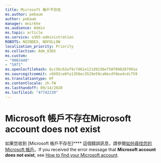```yaml
---
title: Microsoft 帳戶不存在
ms.author: pebaum
author: pebaum
manager: mnirkhe
ms.audience: Admin
ms.topic: article
ms.service: o365-administration
ROBOTS: NOINDEX, NOFOLLOW
localization_priority: Priority
ms.collection: Adm_O365
ms.custom:
- "9002448"
- "5071"
ms.openlocfilehash: 6cc56c62ef9c7d61e121d9236ef58f090287991e
ms.sourcegitcommit: c6692ce0fa1358ec3529e59ca0ecdfdea4cdc759
ms.translationtype: HT
ms.contentlocale: zh-TW
ms.lasthandoff: 09/14/2020
ms.locfileid: "47742230"
---
```

# <a name="microsoft-account-does-not-exist"></a><span data-ttu-id="4ef6c-102">Microsoft 帳戶不存在</span><span class="sxs-lookup"><span data-stu-id="4ef6c-102">Microsoft account does not exist</span></span>

<span data-ttu-id="4ef6c-103">如果您收到 [Microsoft 帳戶不存在]\*\*\*\* 這個錯誤訊息，請參閱[如何尋找您的 Microsoft 帳戶](https://support.microsoft.com/help/13811/microsoft-account-how-to-find)。</span><span class="sxs-lookup"><span data-stu-id="4ef6c-103">If you received the error message that **Microsoft account does not exist**, see [How to find your Microsoft account](https://support.microsoft.com/help/13811/microsoft-account-how-to-find).</span></span>
